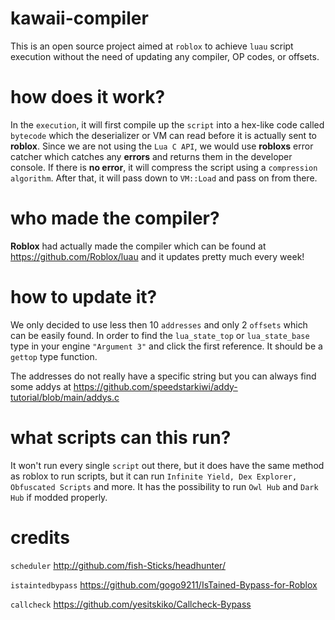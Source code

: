 # kawaii-compiler

This is an open source project aimed at `roblox` to achieve `luau` script execution without the need of updating any compiler, OP codes, or offsets.

# how does it work?

In the `execution`, it will first compile up the `script` into a hex-like code called `bytecode` which the deserializer or VM can read before it is actually sent to **roblox**. Since we are not using the `Lua C API`, we would use **robloxs** error catcher which catches any **errors** and returns them in the developer console. If there is **no error**, it will compress the script using a `compression algorithm`. After that, it will pass down to ``VM::Load`` and pass on from there.

# who made the compiler?

**Roblox** had actually made the compiler which can be found at https://github.com/Roblox/luau and it updates pretty much every week!

# how to update it?

We only decided to use less then 10 `addresses` and only 2 `offsets` which can be easily found. In order to find the `lua_state_top` or `lua_state_base` type in your engine `"Argument 3"` and click the first reference. It should be a `gettop` type function.

The addresses do not really have a specific string but you can always find some addys at https://github.com/speedstarkiwi/addy-tutorial/blob/main/addys.c

# what scripts can this run?

It won't run every single `script` out there, but it does have the same method as roblox to run scripts, but it can run `Infinite Yield, Dex Explorer, Obfuscated Scripts` and more. It has the possibility to run `Owl Hub` and `Dark Hub` if modded properly.

# credits

`scheduler` http://github.com/fish-Sticks/headhunter/

`istaintedbypass` https://github.com/gogo9211/IsTained-Bypass-for-Roblox

`callcheck` https://github.com/yesitskiko/Callcheck-Bypass

